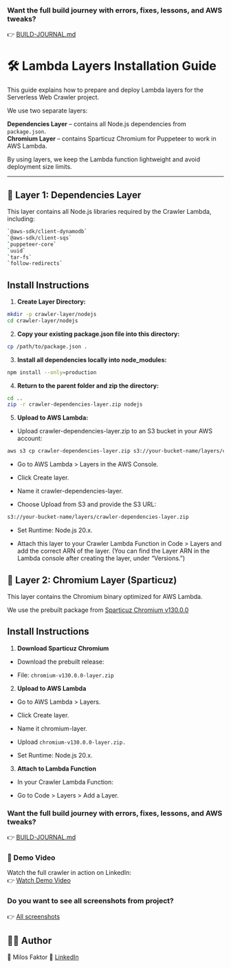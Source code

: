 ### Want the full build journey with errors, fixes, lessons, and AWS tweaks?  
👉 [BUILD-JOURNAL.md](docs/BUILD-JOURNAL.md)

# 🛠 Lambda Layers Installation Guide

This guide explains how to prepare and deploy Lambda layers for the Serverless Web Crawler project.

We use two separate layers:  

**Dependencies Layer** – contains all Node.js dependencies from `package.json`.  
**Chromium Layer** – contains Sparticuz Chromium for Puppeteer to work in AWS Lambda.  

By using layers, we keep the Lambda function lightweight and avoid deployment size limits.

---

## 📁 Layer 1: Dependencies Layer

This layer contains all Node.js libraries required by the Crawler Lambda, including:  
``` bash
`@aws-sdk/client-dynamodb`
`@aws-sdk/client-sqs`
`puppeteer-core`
`uuid`
`tar-fs`
`follow-redirects`
```

## Install Instructions

1. **Create Layer Directory:**
``` bash
mkdir -p crawler-layer/nodejs
cd crawler-layer/nodejs
```

2. **Copy your existing package.json file into this directory:**
``` bash
cp /path/to/package.json .
```

3. **Install all dependencies locally into node_modules:**
``` bash
npm install --only=production
```

4. **Return to the parent folder and zip the directory:**
``` bash
cd ..
zip -r crawler-dependencies-layer.zip nodejs
```

5. **Upload to AWS Lambda:**
- Upload crawler-dependencies-layer.zip to an S3 bucket in your AWS account:
``` bash
aws s3 cp crawler-dependencies-layer.zip s3://your-bucket-name/layers/crawler-dependencies-layer.zip
```

- Go to AWS Lambda > Layers in the AWS Console.

- Click Create layer.

- Name it crawler-dependencies-layer.

- Choose Upload from S3 and provide the S3 URL:
``` bash
s3://your-bucket-name/layers/crawler-dependencies-layer.zip
```

- Set Runtime: Node.js 20.x.

- Attach this layer to your Crawler Lambda Function in Code > Layers and add the correct ARN of the layer.
(You can find the Layer ARN in the Lambda console after creating the layer, under “Versions.”)

## 📁 Layer 2: Chromium Layer (Sparticuz)
This layer contains the Chromium binary optimized for AWS Lambda.

We use the prebuilt package from [Sparticuz Chromium v130.0.0](https://github.com/Sparticuz/chromium/releases/tag/v130.0.0)

## Install Instructions
1. **Download Sparticuz Chromium**

- Download the prebuilt release:

- File: `chromium-v130.0.0-layer.zip`

2. **Upload to AWS Lambda**

- Go to AWS Lambda > Layers.

- Click Create layer.

- Name it chromium-layer.

- Upload `chromium-v130.0.0-layer.zip.`

- Set Runtime: Node.js 20.x.

3. **Attach to Lambda Function**

- In your Crawler Lambda Function:

- Go to Code > Layers > Add a Layer.

### Want the full build journey with errors, fixes, lessons, and AWS tweaks?  
👉 [BUILD-JOURNAL.md](docs/BUILD-JOURNAL.md)

### 🎥 Demo Video
Watch the full crawler in action on LinkedIn:  
👉 [Watch Demo Video](https://linkedin.com/in/your-link)

### Do you want to see all screenshots from project? 
👉 [All screenshots](docs/screenshots/)

## 🧑‍💻 Author
👋 Milos Faktor 💼 [LinkedIn](https://www.linkedin.com/in/milos-faktor-78b429255/)
